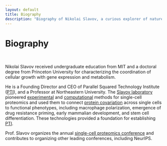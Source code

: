 ```yaml
---
layout: default
title: Biography
description: "Biography of Nikolai Slavov, a curious explorer of nature and Founding Director of  Parallel Squared Technology Institute  "
---
```


# Biography

<br>

Nikolai Slavov received undergraduate education from MIT and a doctoral degree from Princeton University for characterizing the coordination of cellular growth with gene expression and metabolism.

He is a Founding Director and CEO of Parallel Squared Technology Institute (<a href="https://www.parallelsq.org/">PTI</a>), and a Professor at Northeastern University. The <a href="http://slavovlab.net">Slavov laboratory</a> pioneered <a href="https://scp.slavovlab.net/methods">experimental</a> and <a href="https://scp.slavovlab.net/computational-analysis">computational</a> methods for single-cell proteomics and used them to connect <a href="https://doi.org/10.1371/journal.pbio.3001512" target="_blank" rel="noopener">protein covariation</a> across single cells to functional phenotypes, including macrophage polarization, emergence of drug resistance priming, early mammalian development, and stem cell differentiation. These technologies provided a foundation for establishing [PTI](https://www.parallelsq.org).

Prof. Slavov organizes the annual <a href="https://single-cell.net/">single-cell proteomics conference</a> and contributes to organizing other leading conferences, including NeurIPS.
